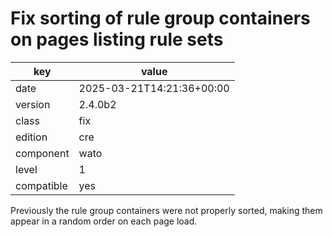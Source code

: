 [//]: # (werk v2)
# Fix sorting of rule group containers on pages listing rule sets

key        | value
---------- | ---
date       | 2025-03-21T14:21:36+00:00
version    | 2.4.0b2
class      | fix
edition    | cre
component  | wato
level      | 1
compatible | yes

Previously the rule group containers were not properly sorted, making them
appear in a random order on each page load.
